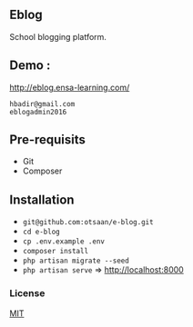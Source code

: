 ## Eblog
School blogging platform.

## Demo :
http://eblog.ensa-learning.com/

```
hbadir@gmail.com
eblogadmin2016
```

## Pre-requisits
- Git
- Composer

## Installation
- `git@github.com:otsaan/e-blog.git`
- `cd e-blog`
- `cp .env.example .env`
- `composer install`
- `php artisan migrate --seed`
- `php artisan serve` => [http://localhost:8000](http://localhost:8000)

### License
[MIT](http://opensource.org/licenses/MIT)
